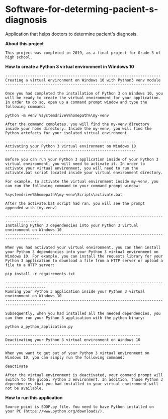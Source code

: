 # Software-for-determing-pacient-s-diagnosis
Application that helps doctors to determine pacient's diagnosis.


__About this project__

    This project was completed in 2019, as a final project for Grade 3 of high school.
    
__How to create a Python 3 virtual environment in Windows 10__

    ---------------------------------------------------------------------
    Creating a virtual environment on Windows 10 with Python3 venv module
    ---------------------------------------------------------------------

    Once you had completed the installation of Python 3 on Windows 10, you will be ready to create the virtual environment for your application. In order to do so, open up a command prompt window and type the following command:

    python -m venv %systemdrive%%homepath%\my-venv

    After the command completes, you will find the my-venv directory inside your home directory. Inside the my-venv, you will find the Python artefacts for your isolated virtual environment.

    ----------------------------------------------------------
    Activating your Python 3 virtual environment on Windows 10
    ----------------------------------------------------------

    Before you can run your Python 3 application inside of your Python 3 virtual environment, you will need to activate it. In order to activate your virtual environment, you will need to run the activate.bat script located inside your virtual environment directory.

    For example, to activate the virtual environment inside my-venv, you can run the following command in your command prompt window:

    %systemdrive%%homepath%\my-venv\Scripts\activate.bat

    After the activate.bat script had ran, you will see the prompt appended with (my-venv)

    -------------------------------------------------------------------------------------
    Installing Python 3 dependencies into your Python 3 virtual environment on Windows 10
    -------------------------------------------------------------------------------------

    When you had activated your virtual environment, you can then install your Python 3 dependencies into your Python 3 virtual environment on Windows 10. For example, you can install the requests library for your Python 3 application to download a file from a HTTP server or upload a file to a HTTP server:

    pip install -r requirements.txt

    ----------------------------------------------------------------------------------------
    Running your Python 3 application inside your Python 3 virtual environment on Windows 10
    ----------------------------------------------------------------------------------------

    Subsequently, when you had installed all the needed dependencies, you can then run your Python 3 application with the python binary:

    python a_python_application.py

    ------------------------------------------------------------
    Deactivating your Python 3 virtual environment on Windows 10
    ------------------------------------------------------------

    When you want to get out of your Python 3 virtual environment on Windows 10, you can simply run the following command:

    deactivate

    After the virtual environment is deactivated, your command prompt will switch to the global Python 3 environment. In addition, those Python 3 dependencies that you had installed in your virtual environment will not be available.

__How to run this application__

	Source point is SODP.py file. You need to have Python installed on your PC (https://www.python.org/downloads/).
	
